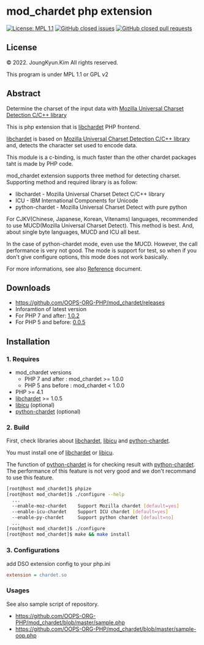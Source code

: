 mod_chardet php extension
====
[![License: MPL 1.1](https://img.shields.io/badge/License-MPL%201.1-brightgreen.svg)](https://opensource.org/licenses/MPL-1.1)
[![GitHub closed issues](https://img.shields.io/github/issues-closed-raw/OOPS-ORG-PHP/mod_chardet.svg)](https://github.com/OOPS-ORG-PHP/mod_chardet/issues?q=is%3Aissue+is%3Aclosed)
[![GitHub closed pull requests](https://img.shields.io/github/issues-pr-closed-raw/OOPS-ORG-PHP/mod_chardet.svg)](https://github.com/OOPS-ORG-PHP/mod_chardet/pulls?q=is%3Apr+is%3Aclosed)

## License

&copy; 2022. JoungKyun.Kim All rights reserved.

This program is under MPL 1.1 or GPL v2

## Abstract

Determine the charset of the input data with [Mozilla Universal Charset Detection C/C++ library](http://lxr.mozilla.org/seamonkey/source/extensions/universalchardet/)

This is php extension that is [libchardet](https://github.com/joubgkyun/libchardet) PHP frontend.

[libchardet](https://github.com/joubgkyun/libchardet) is based on [Mozilla Universal Charset Detection C/C++ library](http://lxr.mozilla.org/seamonkey/source/extensions/universalchardet/) and, detects the character set used to encode data.

This module is a c-binding, is much faster than the other chardet packages taht is made by PHP code.

mod_chardet extension supports three method for detecting charset. Supporting method and required library is as follow:

 * libchardet - Mozilla Universal Charset Detect C/C++ library
 * ICU - IBM International Components for Unicode
 * python-chardet - Mozilla Universal Charset Detect with pure python

For CJKV(Chinese, Japanese, Korean, Vitenams) languages, recommended to use MUCD(Mozilla Universal Charset Detect). This method is best. And, about single byte languages, MUCD and ICU all best. 

In the case of python-chardet mode, even use the MUCD. However, the call performance is very not good. The mode is support for test, so when if you don't give configure options, this mode does not work basically. 

For more informations, see also [Reference](https://github.com/OOPS-ORG-PHP/mod_chardet/blob/master/Reference) document.

## Downloads
 * https://github.com/OOPS-ORG-PHP/mod_chardet/releases
 * Inforamtion of latest version
  * For PHP 7 and after: [1.0.2](https://github.com/OOPS-ORG-PHP/mod_chardet/releases/tag/1.0.2)
  * For PHP 5 and before: [0.0.5](https://github.com/OOPS-ORG-PHP/mod_chardet/releases/tag/0.0.5)

## Installation

### 1. Requires

 * mod_chardet versions
   * PHP 7 and after : mod_chardet >= 1.0.0
   * PHP 5 ans before : mod_chardet < 1.0.0
 * PHP >= 4.1
 * [libchardet](https://github.com/joubgkyun/libchardet) >= 1.0.5
 * [libicu](http://site.icu-project.org/) (optional)
 * [python-chardet](https://pypi.python.org/pypi/chardet) (optional)


### 2. Build

First, check libraries about [libchardet](https://github.com/joubgkyun/libchardet), [libicu](http://site.icu-project.org/) and [python-chardet](https://pypi.python.org/pypi/chardet).

You must install one of [libchardet](https://github.com/joubgkyun/libchardet) or [libicu](http://site.icu-project.org/).

The function of [python-chardet](https://pypi.python.org/pypi/chardet) is for checking result with [python-chardet](https://pypi.python.org/pypi/chardet). The performance of this feature is not very good and we don't recommand to use this feature.

```bash
[root@host mod_chardet]$ phpize
[root@host mod_chardet]$ ./configure --help
  ...
  --enable-moz-chardet    Support Mozilla chardet [default=yes]
  --enable-icu-chardet    Support ICU chardet [default=yes]
  --enable-py-chardet     Support python chardet [default=no]
  ...
[root@host mod_chardet]$ ./configure
[root@host mod_chardet]$ make && make install
```

### 3. Configurations

add DSO extension config to your php.ini

```ini
extension = chardet.so
```

### Usages

See also sample script of repository.
 * https://github.com/OOPS-ORG-PHP/mod_chardet/blob/master/sample.php
 * https://github.com/OOPS-ORG-PHP/mod_chardet/blob/master/sample-oop.php
